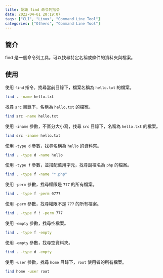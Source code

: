 ```yaml
---
title: 認識 find 命令列指令
date: 2022-04-01 20:19:07
tags: ["CLI", "Linux", "Command Line Tool"]
categories: ["Others", "Command Line Tool"]
---
```


## 簡介

find 是一個命令列工具，可以找尋特定名稱或條件的資料夾與檔案。

## 使用

使用 `find` 指令，找尋當前目錄下，檔案名稱為 `hello.txt` 的檔案。

```bash
find . -name hello.txt
```

找尋 `src` 目錄下，名稱為 `hello.txt` 的檔案。

```bash
find src -name hello.txt
```

使用 `-iname` 參數，不區分大小寫，找尋 `src` 目錄下，名稱為 `hello.txt` 的檔案。

```bash
find src -iname hello.txt
```

使用 `-type d` 參數，找尋名稱為 `hello` 的資料夾。

```bash
find . -type d -name hello
```

使用 `-type f` 參數，並搭配萬用字元，找尋副檔名為 `php` 的檔案。

```bash
find . -type f -name "*.php"
```

使用 `-perm` 參數，找尋權限是 `777` 的所有檔案。

```bash
find . -type f -perm 0777
```

使用 `-perm` 參數，找尋權限不是 `777` 的所有檔案。

```bash
find . -type f ! -perm 777
```

使用 `-empty` 參數，找尋空檔案。

```bash
find . -type f -empty
```

使用 `-empty` 參數，找尋空資料夾。

```bash
find . -type d -empty
```

使用 `-user` 參數，找尋 `home` 目錄下，`root` 使用者的所有檔案。

```bash
find home -user root
```

